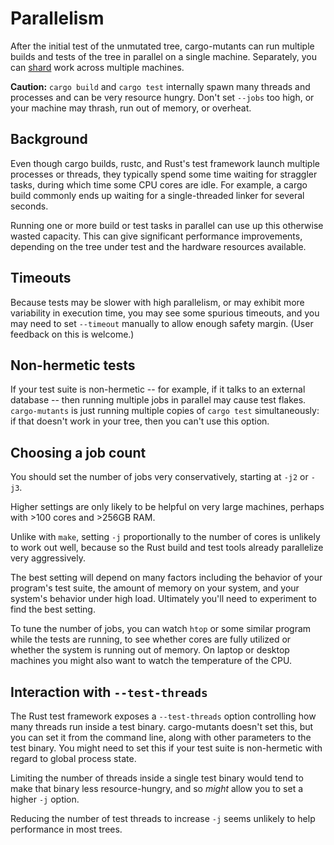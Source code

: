 # Parallelism

After the initial test of the unmutated tree, cargo-mutants can run multiple
builds and tests of the tree in parallel on a single machine. Separately, you can
[shard](shards.md) work across multiple machines.

**Caution:** `cargo build` and `cargo test` internally spawn many threads and processes and can be very resource hungry. Don't set `--jobs` too high, or your machine may thrash, run out of memory, or overheat.

## Background

Even though cargo builds, rustc, and Rust's test framework launch multiple
processes or threads, they typically spend some time waiting for straggler tasks, during which time some CPU cores are idle. For example, a cargo build commonly ends up waiting for a single-threaded linker for several seconds.

Running one or more build or test tasks in parallel can use up this otherwise wasted capacity.
This can give significant performance improvements, depending on the tree under test and the hardware resources available.

## Timeouts

Because tests may be slower with high parallelism, or may exhibit more variability in execution time, you may see some spurious timeouts, and you may need to set `--timeout` manually to allow enough safety margin. (User feedback on this is welcome.)

## Non-hermetic tests

If your test suite is non-hermetic -- for example, if it talks to an external database -- then running multiple jobs in parallel may cause test flakes. `cargo-mutants` is just running multiple copies of `cargo test` simultaneously: if that doesn't work in your tree, then you can't use this option.

## Choosing a job count

You should set the number of jobs very conservatively, starting at `-j2` or `-j3`.

Higher settings are only likely to be helpful on very large machines, perhaps with >100 cores and >256GB RAM.

Unlike with `make`, setting `-j` proportionally to the number of cores is unlikely to work out well, because so the Rust build and test tools already parallelize very aggressively.

The best setting will depend on many factors including the behavior of your
program's test suite, the amount of memory on your system, and your system's
behavior under high load. Ultimately you'll need to experiment to find the best setting.

To tune the number of jobs, you can watch `htop` or some similar program while the tests are running, to see whether cores are fully utilized or whether the system is running out of memory. On laptop or desktop machines you might also want to watch the temperature of the CPU.

## Interaction with `--test-threads`

The Rust test framework exposes a `--test-threads` option controlling how many threads run inside a test binary. cargo-mutants doesn't set this, but you can set it from the command line, along with other parameters to the test binary. You might need to set this if your test suite is non-hermetic with regard to global process state.

Limiting the number of threads inside a single test binary would tend to make that binary less resource-hungry, and so _might_ allow you to set a higher `-j` option.

Reducing the number of test threads to increase `-j`  seems unlikely to help performance in most trees.
